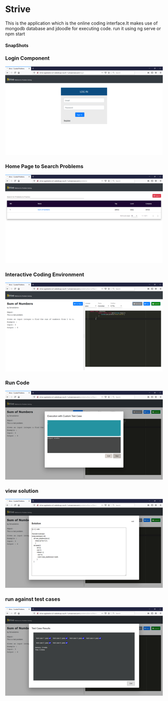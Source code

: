 # Strive

This is the application which is the online coding interface.It makes use of mongodb database and jdoodle for executing code. 
run it using ng serve or npm start

#### SnapShots

### Login Component
![login](images/login.png)


### Home Page to Search Problems
![home](images/home.png)


### Interactive Coding Environment
![code](images/coding_environment.png)


### Run Code
![run](images/run.png)


### view solution
![solution](images/solution.png)

### run against test cases

![submit](images/submit.png)

